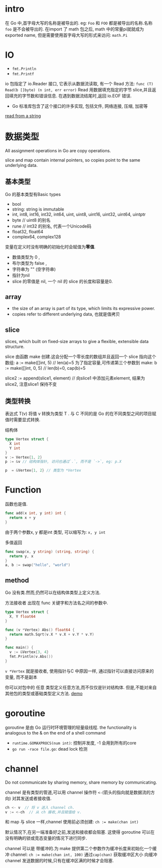 # intro
在 Go 中,首字母大写的名称是被导出的.
eg: `Foo` 和 `FOO` 都是被导出的名称.名称 `foo` 是不会被导出的.
在import 了 math 包之后, math 中的常量pi就就成为exported name, 但是需要使用首字母大写的形式来访问: `math.Pi`

# IO
- `fmt.Println`
- `fmt.Printf`

io 包指定了 io.Reader 接口, 它表示从数据流读取, 有一个 Read 方法:
`func (T) Read(b []byte) (n int, err error)`
Read 用数据填充指定的字节 slice,并且返回填充的字节数和错误信息. 在遇到数据流结尾时,返回 io.EOF 错误.

- Go 标准库包含了这个接口的许多实现, 包括文件, 网络连接, 压缩, 加密等

[read from a string](../demo/go/reader_string.go)

# 数据类型
All assignment operations in Go are copy operations.

slice and map contain internal pointers, so copies point to the same underlying data.

## 基本类型
Go 的基本类型有Basic types

- bool
- string: string is immutable
- int, int8, int16, int32, int64, uint, uint8, uint16, uint32, uint64, uintptr
- byte  // uint8 的别名
- rune  // int32 的别名, 代表一个Unicode码
- float32, float64
- complex64, complex128

变量在定义时没有明确的初始化时会赋值为**零值**.

- 数值类型为 0 ,
- 布尔类型为 false ,
- 字符串为 "" (空字符串)
- 指针为nil
- slice 的零值是 nil, 一个 nil 的 slice 的长度和容量是0.

## array
- the size of an array is part of its type, which limits its expressive power.
- copies refer to different underlying data, 也就是值拷贝

## slice
slices, which built on fixed-size arrays to give a flexible, extensible data structure.

slice 由函数 make 创建.这会分配一个零长度的数组并且返回一个 slice 指向这个数组:
a := make([]int, 5)  // len(a)=5
为了指定容量,可传递第三个参数到 make:
b := make([]int, 0, 5) // len(b)=0, cap(b)=5

slice2 := append(slice1, element) // 向slice1 中添加元素element, 结果为slice2, 注意slice1 保持不变

## 类型转换
表达式 T(v) 将值 v 转换为类型 T .
与 C 不同的是 Go 的在不同类型之间的项目赋值时需要显式转换.

结构体
```go
type Vertex struct {
  X int
  Y int
}
v := Vertex{1, 2}
p := &v // 结构体指针, 访问也通过`.`, 而不是 `->`, eg: p.X

p  = &Vertex{1, 2} // 类型为 *Vertex
```

# Function
函数也是值.
```go
func add(x int, y int) int {
  return x + y
}
```
由于两个参数x, y 都是int 类型, 可以缩写为: `x, y int`

多值返回
```go
func swap(x, y string) (string, string) {
  return y, x
}
a, b := swap("hello", "world")
```

## method
Go 没有类.然而,仍然可以在结构体类型上定义方法.

方法接收者 出现在 func 关键字和方法名之间的参数中.
```go
type Vertex struct {
  X, Y float64
}

func (v *Vertex) Abs() float64 {
  return math.Sqrt(v.X * v.X + v.Y * v.Y)
}

func main() {
  v := &Vertex{3, 4}
  fmt.Println(v.Abs())
}
```
`v *Vertex` 就是接收者, 使用指针与C 中原因一样, 通过指针可以直接访问原来的变量, 而不是副本

你可以对包中的 任意 类型定义任意方法,而不仅仅是针对结构体.
但是,不能对来自其他包的类型或基础类型定义方法.
[demo](../demo/go/method_for_MyFloat64.go)

# goroutine
goroutine 是由 Go 运行时环境管理的轻量级线程.
the functionality is analogous to the & on the end of a shell command

- `runtime.GOMAXPROCS(num int)`: 控制并发度, -1 会用到所有的core
- `go run -race file.go`: dead lock 检测

# channel
Do not communicate by sharing memory, share memory by communicating.

channel 是有类型的管道,可以用 channel 操作符 `<-`(箭头的指向就是数据流的方向) 对其发送或者接收值.
```go
ch <- v  // 将 v 送入 channel ch.
v := <-ch  // 从 ch 接收,并且赋值给 v.
```

和 map 与 slice 一样,channel 使用前必须创建: `ch := make(chan int)`

默认情况下,在另一端准备好之前,发送和接收都会阻塞.
这使得 goroutine 可以在没有明确的锁或竞态变量的情况下进行同步.

channel 可以是 带缓冲的.为 make 提供第二个参数作为缓冲长度来初始化一个缓冲 channel:
`ch := make(chan int, 100)`
通过`cap(chan)` 获取缓冲区大小
向缓冲 channel 发送数据的时候,只有在缓冲区满的时候才会阻塞.


